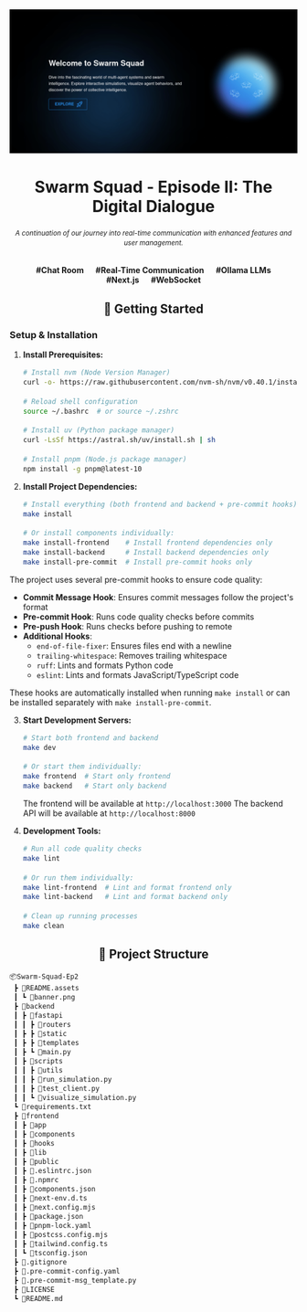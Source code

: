 <div align="center">
  <a href="https://github.com/Sang-Buster/Swarm-Squad"><img src="README.assets/banner.png?raw=true" /></a>
  <h1>Swarm Squad - Episode II: The Digital Dialogue</h1>
  <h6><small>A continuation of our journey into real-time communication with enhanced features and user management.</small></h6>
  <p><b>#Chat Room &emsp; #Real-Time Communication &emsp; #Ollama LLMs <br/>#Next.js &emsp; #WebSocket</b></p>
</div>

<div align="center">
  <h2>🚀 Getting Started</h2>
</div>


### Setup & Installation

1. **Install Prerequisites:**
   ```bash
   # Install nvm (Node Version Manager)
   curl -o- https://raw.githubusercontent.com/nvm-sh/nvm/v0.40.1/install.sh | bash

   # Reload shell configuration
   source ~/.bashrc  # or source ~/.zshrc

   # Install uv (Python package manager)
   curl -LsSf https://astral.sh/uv/install.sh | sh

   # Install pnpm (Node.js package manager)
   npm install -g pnpm@latest-10
   ```

2. **Install Project Dependencies:**
   ```bash
   # Install everything (both frontend and backend + pre-commit hooks)
   make install

   # Or install components individually:
   make install-frontend    # Install frontend dependencies only
   make install-backend     # Install backend dependencies only
   make install-pre-commit  # Install pre-commit hooks only
   ```

The project uses several pre-commit hooks to ensure code quality:

- **Commit Message Hook**: Ensures commit messages follow the project's format
- **Pre-commit Hook**: Runs code quality checks before commits
- **Pre-push Hook**: Runs checks before pushing to remote
- **Additional Hooks**:
  - `end-of-file-fixer`: Ensures files end with a newline
  - `trailing-whitespace`: Removes trailing whitespace
  - `ruff`: Lints and formats Python code
  - `eslint`: Lints and formats JavaScript/TypeScript code

These hooks are automatically installed when running `make install` or can be installed separately with `make install-pre-commit`.

3. **Start Development Servers:**
   ```bash
   # Start both frontend and backend
   make dev

   # Or start them individually:
   make frontend  # Start only frontend
   make backend   # Start only backend
   ```
   The frontend will be available at `http://localhost:3000`
   The backend API will be available at `http://localhost:8000`

4. **Development Tools:**
   ```bash
   # Run all code quality checks
   make lint

   # Or run them individually:
   make lint-frontend  # Lint and format frontend only
   make lint-backend   # Lint and format backend only

   # Clean up running processes
   make clean
   ```

<div align="center">
  <h2>📁 Project Structure</h2>
</div>

```
📦Swarm-Squad-Ep2
 ┣ 📂README.assets
 ┃ ┗ 📄banner.png
 ┣ 📂backend
 ┃ ┣ 📂fastapi
 ┃ ┃ ┣ 📂routers
 ┃ ┣ ┣ 📂static
 ┃ ┣ ┣ 📂templates
 ┃ ┣ ┗ 📄main.py
 ┃ ┣ 📂scripts
 ┃ ┃ ┣ 📂utils
 ┃ ┃ ┣ 📄run_simulation.py
 ┃ ┃ ┣ 📄test_client.py
 ┃ ┃ ┗ 📄visualize_simulation.py
 ┗ 📄requirements.txt
 ┣ 📂frontend
 ┃ ┣ 📂app
 ┃ ┣ 📂components
 ┃ ┣ 📂hooks
 ┃ ┣ 📂lib
 ┃ ┣ 📂public
 ┃ ┣ 📄.eslintrc.json
 ┃ ┣ 📄.npmrc
 ┃ ┣ 📄components.json
 ┃ ┣ 📄next-env.d.ts
 ┃ ┣ 📄next.config.mjs
 ┃ ┣ 📄package.json
 ┃ ┣ 📄pnpm-lock.yaml
 ┃ ┣ 📄postcss.config.mjs
 ┃ ┣ 📄tailwind.config.ts
 ┃ ┗ 📄tsconfig.json
 ┣ 📄.gitignore
 ┣ 📄.pre-commit-config.yaml
 ┣ 📄.pre-commit-msg_template.py
 ┣ 📄LICENSE
 ┗ 📄README.md
```
